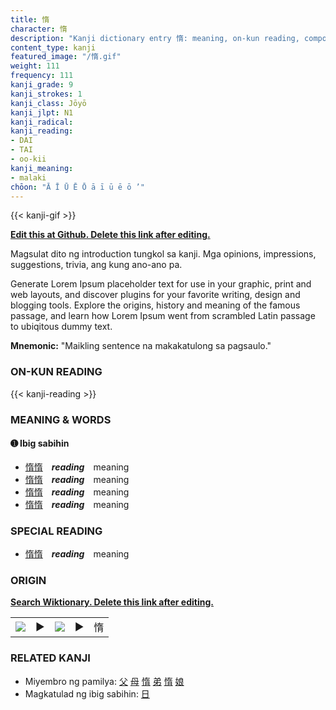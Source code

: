 ```yaml
---
title: 惰
character: 惰
description: "Kanji dictionary entry 惰: meaning, on-kun reading, compounds, origin, related kanji"
content_type: kanji
featured_image: "/惰.gif"
weight: 111
frequency: 111
kanji_grade: 9
kanji_strokes: 1
kanji_class: Jōyō
kanji_jlpt: N1
kanji_radical: 
kanji_reading: 
- DAI
- TAI
- oo-kii
kanji_meaning:
- malaki
chōon: "Ā Ī Ū Ē Ō ā ī ū ē ō ’"
---
```

[//]: # (Don't edit the line below. Kanji animated GIF code is automatically generated.)
{{< kanji-gif >}}

[//]: # (Edit below this line.)

**[Edit this at Github. Delete this link after editing.](https://github.com/tim0g/tim/tree/main/content/kanji/惰/index.md)**

Magsulat dito ng introduction tungkol sa kanji. Mga opinions, impressions, suggestions, trivia, ang kung ano-ano pa.

Generate Lorem Ipsum placeholder text for use in your graphic, print and web layouts, and discover plugins for your favorite writing, design and blogging tools. Explore the origins, history and meaning of the famous passage, and learn how Lorem Ipsum went from scrambled Latin passage to ubiqitous dummy text.
 
**Mnemonic:** "Maikling sentence na makakatulong sa pagsaulo."

### ON-KUN READING

[//]: # (Don't edit the line below. ON-KUN READING code is automatically generated.)
{{< kanji-reading >}}

### MEANING & WORDS

#### ➊ **Ibig sabihin**
  - [惰](../惰)[惰](../惰)　***reading***　meaning
  - [惰](../惰)[惰](../惰)　***reading***　meaning
  - [惰](../惰)[惰](../惰)　***reading***　meaning
  - [惰](../惰)[惰](../惰)　***reading***　meaning

### SPECIAL READING
  - [惰](../惰)[惰](../惰)　***reading***　meaning

### ORIGIN

**[Search Wiktionary. Delete this link after editing.](https://wiktionary.org/wiki/惰)**
<table class="kanji-table"><tr><td>
<img src="60px-惰-bronze.svg.png">
</td><td>▶</td><td>
<img src="60px-惰-oracle.svg.png">
</td><td>▶</td>
<td class="kanji-origin">惰</td>
</tr></table>

### RELATED KANJI
- Miyembro ng pamilya: [父](../父) [母](../母) [惰](../惰) [弟](../弟) [惰](../惰) [娘](../娘)
- Magkatulad ng ibig sabihin: [日](../日)
